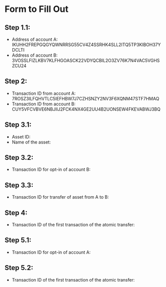# Form to Fill Out

## Step 1.1:

* Address of account A: IKUHH2FREPGQGYQWNRRSG55CV4Z4SSRHK4SLL2ITQ5TP3KIBOH37YDCLTI
* Address of account B: 3VOSSLFIZLKBV7KLFHGOASCK22VDYQCBIL2O3ZV76K7N4VAC5VGHSZCU24

## Step 2:

* Transaction ID from account A: 7ROSZ3ILFQHVTLC5IEFHBW7J7CZHSNZY2NV3F6XQNM47STF7HMAQ
* Transaction ID from account B: CUY5VFCVBVE6NBJIIJ2FCK4NX4GE2UU4B2UONSEW4FKEVABWJ3BQ

## Step 3.1:

* Asset ID:
* Name of the asset: 

## Step 3.2:

* Transaction ID for opt-in of account B:

## Step 3.3:

* Transaction ID for transfer of asset from A to B:

## Step 4:

* Transaction ID of the first transaction of the atomic transfer:

## Step 5.1:

* Transaction ID for opt-in of account A:

## Step 5.2:

* Transaction ID of the first transaction of the atomic transfer:
